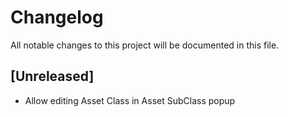 # Changelog

All notable changes to this project will be documented in this file.

## [Unreleased]
- Allow editing Asset Class in Asset SubClass popup
